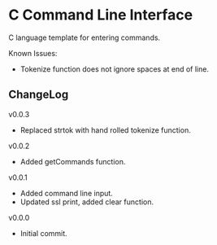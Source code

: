 # C Command Line Interface

C language template for entering commands.

Known Issues:
- Tokenize function does not ignore spaces at end of line.

## ChangeLog
v0.0.3
- Replaced strtok with hand rolled tokenize function.

v0.0.2
- Added getCommands function.

v0.0.1
- Added command line input.
- Updated ssl print, added clear function.

v0.0.0
- Initial commit.